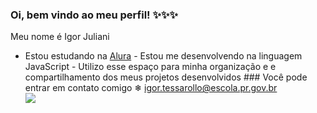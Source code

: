 ### Oi, bem vindo ao meu perfil! ✨✨✨

Meu nome é Igor Juliani                                                                                                                                                                   
- Estou estudando na [Alura](https://www.alura.com.br)                                                                                                          - Estou me desenvolvendo na linguagem JavaScript                                                                                                                - Utilizo esse espaço para minha organização e e compartilhamento dos meus projetos desenvolvidos                                                                                                                                                                                                                              ### Você pode entrar em contato comigo  ❄                                                                                                                                                                                                                                                                                     igor.tessarollo@escola.pr.gov.br    
                                                                                                                                                                ![](https://media.tenor.com/-RB4u_N8PX0AAAAC/monkey-d-luffy-straw-hat-luffy.gif)
